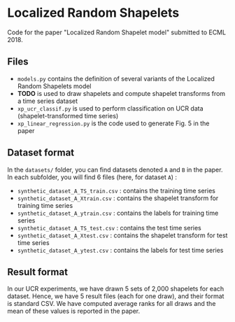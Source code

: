 # Localized Random Shapelets

Code for the paper "Localized Random Shapelet model" submitted to ECML 2018.

## Files
 
- `models.py` contains the definition of several variants of the Localized Random Shapelets model
- **TODO** is used to draw shapelets and compute shapelet transforms from a time series dataset
- `xp_ucr_classif.py` is used to perform classification on UCR data (shapelet-transformed time series)
- `xp_linear_regression.py` is the code used to generate Fig. 5 in the paper

## Dataset format

In the `datasets/` folder, you can find datasets denoted `A` and `B` in the paper.
In each subfolder, you will find 6 files (here, for dataset `A`) :

- `synthetic_dataset_A_TS_train.csv` : contains the training time series
- `synthetic_dataset_A_Xtrain.csv` : contains the shapelet transform for training time series
- `synthetic_dataset_A_ytrain.csv` : contains the labels for training time series
- `synthetic_dataset_A_TS_test.csv` : contains the test time series
- `synthetic_dataset_A_Xtest.csv` : contains the shapelet transform for test time series
- `synthetic_dataset_A_ytest.csv` : contains the labels for test time series

## Result format

In our UCR experiments, we have drawn 5 sets of 2,000 shapelets for each dataset.
Hence, we have 5 result files (each for one draw), and their format is standard CSV.
We have computed average ranks for all draws and the mean of these values is reported in the paper. 

